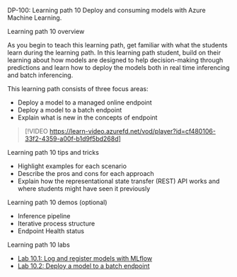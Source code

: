 DP-100: Learning path 10 Deploy and consuming models with Azure Machine Learning.

Learning path 10 overview

As you begin to teach this learning path, get familiar with what the students learn during the learning path. In this learning path student, build on their learning about how models are designed to help decision-making through predictions and learn how to deploy the models both in real time inferencing and batch inferencing.

This learning path consists of three focus areas:

- Deploy a model to a managed online endpoint
- Deploy a model to a batch endpoint
- Explain what is new in the concepts of endpoint

 
> [!VIDEO https://learn-video.azurefd.net/vod/player?id=cf480106-33f2-4359-a00f-b1d9f5bd268d]

Learning path 10 tips and tricks

- Highlight examples for each scenario
- Describe the pros and cons for each approach
- Explain how the representational state transfer (REST) API works and where students might have seen it previously

Learning path 10 demos (optional)

- Inference pipeline
- Iterative process structure
- Endpoint Health status

Learning path 10 labs

- [Lab 10.1: Log and register models with MLflow](https://microsoftlearning.github.io/mslearn-azure-ml/Instructions/10-Log-mlflow-models.html)
- [Lab 10.2: Deploy a model to a batch endpoint](https://microsoftlearning.github.io/mslearn-azure-ml/Instructions/11-Deploy-batch-endpoint.html)
